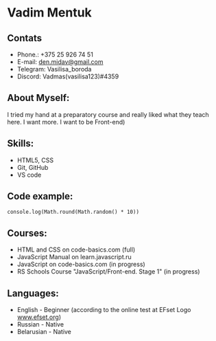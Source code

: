 # Vadim Mentuk

## Contats
* Phone.: +375 25 926 74 51
* E-mail: den.midav@gmail.com
* Telegram: Vasilisa_boroda
* Discord: Vadmas(vasilisa123)#4359

## About Myself:
 I tried my hand at a preparatory course and really
liked what they teach here. I want more. I want to be Front-end)

## Skills:
* HTML5, CSS 
* Git, GitHub
* VS code

## Code example:
`console.log(Math.round(Math.random() * 10))`

## Courses:
* HTML and CSS on code-basics.com (full)
* JavaScript Manual on learn.javascript.ru
* JavaScript on code-basics.com (in progress)
* RS Schools Course "JavaScript/Front-end. Stage 1" (in progress)

## Languages:
* English - Beginner (according to the online test at EFset Logo www.efset.org)
* Russian - Native
* Belarusian - Native